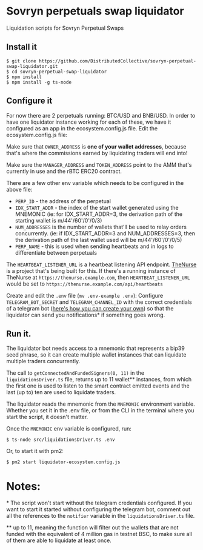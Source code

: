 # Sovryn perpetuals swap liquidator
Liquidation scripts for Sovryn Perpetual Swaps
 
## Install it
```
$ git clone https://github.com/DistributedCollective/sovryn-perpetual-swap-liquidator.git
$ cd sovryn-perpetual-swap-liquidator
$ npm install
$ npm install -g ts-node
``` 

## Configure it

For now there are 2 perpetuals running: BTC/USD and BNB/USD. In order to have one liquidator instance working for each of these, we have it configured as an app in the ecosystem.config.js file.
Edit the ecosystem.config.js file:

Make sure that `OWNER_ADDRESS` is **one of your wallet addresses**, because that's where the commissions earned by liquidating traders will end into!

Make sure the `MANAGER_ADDRESS` and `TOKEN_ADDRESS` point to the AMM that's currently in use and the rBTC ERC20 contract. 

There are a few other env variable which needs to be configured in the above file:

- `PERP_ID` - the address of the perpetual
- `IDX_START_ADDR` - the index of the start wallet generated using the MNEMONIC (ie: for IDX_START_ADDR=3, the derivation path of the starting wallet is m/44'/60'/0'/0/3)
- `NUM_ADDRESSES` is the number of wallets that'll be used to relay orders concurrently. (ie: if IDX_START_ADDR=3 and NUM_ADDRESSES=3, then the derivation path of the last wallet used will be m/44'/60'/0'/0/5)
- `PERP_NAME` - this is used when sending heartbeats and in logs to differentiate between perpetuals


The `HEARTBEAT_LISTENER_URL` is a heartbeat listening API endpoint. [TheNurse](https://github.com/DistributedCollective/TheNurse) is a project that's being built for this. If there's a running instance of TheNurse at `https://thenurse.example.com`, then `HEARTBEAT_LISTENER_URL` would be set to `https://thenurse.example.com/api/heartbeats`

Create and edit the `.env` file (`mv .env-example .env`):
Configure `TELEGRAM_BOT_SECRET` and `TELEGRAM_CHANNEL_ID` with the correct credentials of a telegram bot ([here's how you can create your own](https://core.telegram.org/bots#3-how-do-i-create-a-bot)) so that the liquidator can send you notifications* if something goes wrong.

## Run it.

The liquidator bot needs access to a mnemonic that represents a bip39 seed phrase, so it can create multiple wallet instances that can liquidate multiple traders concurrently.

The call to `getConnectedAndFundedSigners(0, 11)` in the `liquidationsDriver.ts` file, returns up to 11 wallet** instances, from which the first one is used to listen to the smart contract emitted events and the last (up to) ten are used to liquidate traders.

The liquidator reads the mnemonic from the `MNEMONIC` environment variable. Whether you set it in the .env file, or from the CLI in the terminal where you start the script, it doesn't matter.

Once the `MNEMONIC` env variable is configured, run:
```
$ ts-node src/liquidationsDriver.ts .env
```

Or, to start it with pm2:

```
$ pm2 start liquidator-ecosystem.config.js
```


# Notes:

\* The script won't start without the telegram credentials configured. If you want to start it started without configuring the telegram bot, comment out all the references to the `notifier` variable in the `liquidationsDriver.ts` file.
  
** up to 11, meaning the function will filter out the wallets that are not funded with the equivalent of 4 million gas in testnet BSC, to make sure all of them are able to liquidate at least once.
